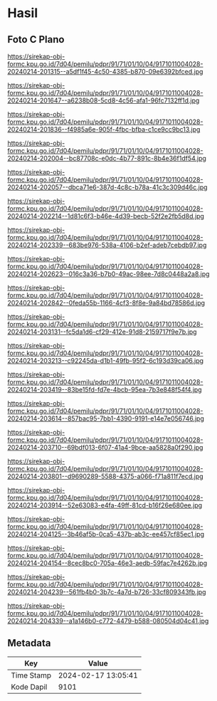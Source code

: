 # Hasil

## Foto C Plano

https://sirekap-obj-formc.kpu.go.id/7d04/pemilu/pdpr/91/71/01/10/04/9171011004028-20240214-201315--a5df1f45-4c50-4385-b870-09e6392bfced.jpg

https://sirekap-obj-formc.kpu.go.id/7d04/pemilu/pdpr/91/71/01/10/04/9171011004028-20240214-201647--a6238b08-5cd8-4c56-afa1-96fc7132ff1d.jpg

https://sirekap-obj-formc.kpu.go.id/7d04/pemilu/pdpr/91/71/01/10/04/9171011004028-20240214-201836--f4985a6e-905f-4fbc-bfba-c1ce9cc9bc13.jpg

https://sirekap-obj-formc.kpu.go.id/7d04/pemilu/pdpr/91/71/01/10/04/9171011004028-20240214-202004--bc87708c-e0dc-4b77-891c-8b4e36f1df54.jpg

https://sirekap-obj-formc.kpu.go.id/7d04/pemilu/pdpr/91/71/01/10/04/9171011004028-20240214-202057--dbca71e6-387d-4c8c-b78a-41c3c309d46c.jpg

https://sirekap-obj-formc.kpu.go.id/7d04/pemilu/pdpr/91/71/01/10/04/9171011004028-20240214-202214--1d81c6f3-b46e-4d39-becb-52f2e2fb5d8d.jpg

https://sirekap-obj-formc.kpu.go.id/7d04/pemilu/pdpr/91/71/01/10/04/9171011004028-20240214-202339--683be976-538a-4106-b2ef-adeb7cebdb97.jpg

https://sirekap-obj-formc.kpu.go.id/7d04/pemilu/pdpr/91/71/01/10/04/9171011004028-20240214-202623--016c3a36-b7b0-49ac-98ee-7d8c0448a2a8.jpg

https://sirekap-obj-formc.kpu.go.id/7d04/pemilu/pdpr/91/71/01/10/04/9171011004028-20240214-202842--0feda55b-1166-4cf3-8f8e-9a84bd78586d.jpg

https://sirekap-obj-formc.kpu.go.id/7d04/pemilu/pdpr/91/71/01/10/04/9171011004028-20240214-203131--fc5da1d6-cf29-412e-91d8-2159717f9e7b.jpg

https://sirekap-obj-formc.kpu.go.id/7d04/pemilu/pdpr/91/71/01/10/04/9171011004028-20240214-203213--c92245da-d1b1-49fb-95f2-6c193d39ca06.jpg

https://sirekap-obj-formc.kpu.go.id/7d04/pemilu/pdpr/91/71/01/10/04/9171011004028-20240214-203419--83be15fd-fd7e-4bcb-95ea-7b3e848f54f4.jpg

https://sirekap-obj-formc.kpu.go.id/7d04/pemilu/pdpr/91/71/01/10/04/9171011004028-20240214-203614--857bac95-7bb1-4390-9191-e14e7e056746.jpg

https://sirekap-obj-formc.kpu.go.id/7d04/pemilu/pdpr/91/71/01/10/04/9171011004028-20240214-203710--69bdf013-6f07-41a4-9bce-aa5828a0f290.jpg

https://sirekap-obj-formc.kpu.go.id/7d04/pemilu/pdpr/91/71/01/10/04/9171011004028-20240214-203801--d9690289-5588-4375-a066-f71a811f7ecd.jpg

https://sirekap-obj-formc.kpu.go.id/7d04/pemilu/pdpr/91/71/01/10/04/9171011004028-20240214-203914--52e63083-e4fa-49ff-81cd-b16f26e680ee.jpg

https://sirekap-obj-formc.kpu.go.id/7d04/pemilu/pdpr/91/71/01/10/04/9171011004028-20240214-204125--3b46af5b-0ca5-437b-ab3c-ee457cf85ec1.jpg

https://sirekap-obj-formc.kpu.go.id/7d04/pemilu/pdpr/91/71/01/10/04/9171011004028-20240214-204154--8cec8bc0-705a-46e3-aedb-59fac7e4262b.jpg

https://sirekap-obj-formc.kpu.go.id/7d04/pemilu/pdpr/91/71/01/10/04/9171011004028-20240214-204239--561fb4b0-3b7c-4a7d-b726-33cf809343fb.jpg

https://sirekap-obj-formc.kpu.go.id/7d04/pemilu/pdpr/91/71/01/10/04/9171011004028-20240214-204339--a1a146b0-c772-4479-b588-080504d04c41.jpg


## Metadata

| Key        | Value               |
| ---------- | ------------------- |
| Time Stamp | 2024-02-17 13:05:41 |
| Kode Dapil | 9101                |



